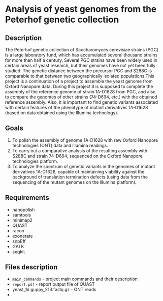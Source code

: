 # Analysis of yeast genomes from the Peterhof genetic collection
## Description
The Peterhof genetic collection of Saccharomyces cerevisiae strains (PGC) is a large laboratory fund, which has accumulated several thousand strains for more than half a century. Several PGC strains have been widely used in certain areas of yeast research, but their genomes have not yet been fully studied. The genetic distance between the precursor PGC and S288C is comparable to that between two geographically isolated populations.This project is a continuation of a project to assemble the yeast genome from Oxford Nanopore data. During this project it is supposed to complete the assembly of the reference genome of strain 1A-D1628 from PGC, and also to compare the genomes of other strains (74-D694, etc.) with the obtained reference assembly. Also, it is important to find genetic variants associated with certain features of the phenotype of mutant derivatives 1A-D1628 (based on data obtained using the Illumina technology).

## Goals
1. To polish the assembly of genome 1A-D1628 with raw Oxford Nanopore technologies (ONT) data and Illumina readings.
2. To carry out a comparative analysis of the resulting assembly with S288C and strain 74-D694, sequenced on the Oxford Nanopore technologies platform.
3. To analyze the spectrum of genetic variants in the genomes of mutant derivatives 1A-D1628, capable of maintaining viability against the background of translation termination defects (using data from the sequencing of the mutant genomes on the Illumina platform).

## Requirements

* nanopolish
* samtools
* minimap2
* QUAST
* racon
* exonerate
* snpEff
* GATK
* seqkit

## Files description

* ```main_commands``` - project main commands and their description
* ```report.pdf```  - report output file of QUAST 
* yeast_1d.guppy_213.fastq.gz - ONT reads
* 
